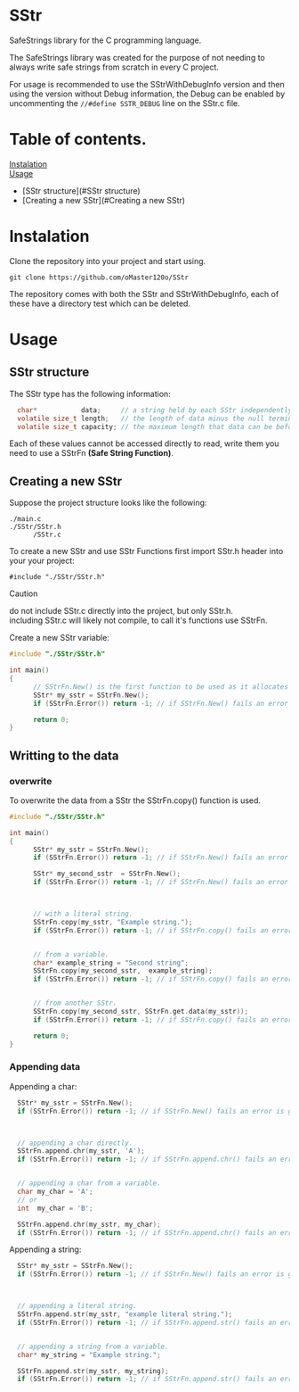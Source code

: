 # SStr  
SafeStrings library for the C programming language.
  
The SafeStrings library was created for the purpose of not needing to always write safe strings from scratch in every C project.
  
For usage is recommended to use the SStrWithDebugInfo version and then using the version without Debug information, the Debug can be enabled by uncommenting the `//#define SSTR_DEBUG` line on the SStr.c file.
  
# Table of contents.  
[Instalation](#Instalation)  
[Usage](#Usage)  
- [SStr structure](#SStr structure)
- [Creating a new SStr](#Creating a new SStr)
  
  
# Instalation  
Clone the repository into your project and start using.
  
`git clone https://github.com/oMaster120o/SStr`  
  
The repository comes with both the SStr and SStrWithDebugInfo, each of these have a directory test which can be deleted.
  
# Usage  
  
  
## SStr structure  
  
The SStr type has the following information:
  
```c
  char*           data;     // a string held by each SStr independently.
  volatile size_t length;   // the length of data minus the null terminator.
  volatile size_t capacity; // the maximum length that data can be before allocating more memory.
```
  
Each of these values cannot be accessed directly to read, write them you need to use a SStrFn **(Safe String Function)**.
  
  
## Creating a new SStr
Suppose the project structure looks like the following:
  
```
./main.c
./SStr/SStr.h
      /SStr.c
```
  
To create a new SStr and use SStr Functions first import SStr.h header into your your project:
  
`#include "./SStr/SStr.h"`
  
> [!CAUTION]  
> do not include SStr.c directly into the project, but only SStr.h.  
> including SStr.c will likely not compile, to call it's functions use SStrFn.
  
  
  
Create a new SStr variable:
  
```c
#include "./SStr/SStr.h"

int main()
{
      // SStrFn.New() is the first function to be used as it allocates memory and returns a new SStr pointer.
      SStr* my_sstr = SStrFn.New();
      if (SStrFn.Error()) return -1; // if SStrFn.New() fails an error is generated and SStrFn.Error() returns 1.

      return 0;
}
```

## Writting to the data
  
  
### overwrite
  
To overwrite the data from a SStr the SStrFn.copy() function is used.

```c
#include "./SStr/SStr.h"

int main()
{
      SStr* my_sstr = SStrFn.New();
      if (SStrFn.Error()) return -1; // if SStrFn.New() fails an error is generated and SStrFn.Error() returns 1.

      SStr* my_second_sstr  = SStrFn.New();
      if (SStrFn.Error()) return -1; // if SStrFn.New() fails an error is generated and SStrFn.Error() returns 1.



      // with a literal string.
      SStrFn.copy(my_sstr, "Example string.");
      if (SStrFn.Error()) return -1; // if SStrFn.copy() fails an error is generated and SStrFn.Error() returns 1.


      // from a variable.
      char* example_string = "Second string";
      SStrFn.copy(my_second_sstr,  example_string);
      if (SStrFn.Error()) return -1; // if SStrFn.copy() fails an error is generated and SStrFn.Error() returns 1.


      // from another SStr.
      SStrFn.copy(my_second_sstr, SStrFn.get.data(my_sstr));
      if (SStrFn.Error()) return -1; // if SStrFn.copy() fails an error is generated and SStrFn.Error() returns 1.

      return 0;
}
```

### Appending data
  
  
Appending a char:
  
```c
  SStr* my_sstr = SStrFn.New();
  if (SStrFn.Error()) return -1; // if SStrFn.New() fails an error is generated and SStrFn.Error() returns 1.



  // appending a char directly.
  SStrFn.append.chr(my_sstr, 'A');
  if (SStrFn.Error()) return -1; // if SStrFn.append.chr() fails an error is generated and SStrFn.Error() returns 1.


  // appending a char from a variable.
  char my_char = 'A';
  // or
  int  my_char = 'B';

  SStrFn.append.chr(my_sstr, my_char);
  if (SStrFn.Error()) return -1; // if SStrFn.append.chr() fails an error is generated and SStrFn.Error() returns 1.
```
  
  
Appending a string:
  
```c
  SStr* my_sstr = SStrFn.New();
  if (SStrFn.Error()) return -1; // if SStrFn.New() fails an error is generated and SStrFn.Error() returns 1.



  // appending a literal string.
  SStrFn.append.str(my_sstr, "example literal string.");
  if (SStrFn.Error()) return -1; // if SStrFn.append.str() fails an error is generated and SStrFn.Error() returns 1.


  // appending a string from a variable.
  char* my_string = "Example string.";

  SStrFn.append.str(my_sstr, my_string);
  if (SStrFn.Error()) return -1; // if SStrFn.append.str() fails an error is generated and SStrFn.Error() returns 1.
```
